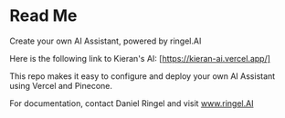 # Read Me
Create your own AI Assistant, powered by ringel.AI

Here is the following link to Kieran's AI: 
[https://kieran-ai.vercel.app/]

This repo makes it easy to configure and deploy your own AI Assistant using Vercel and Pinecone. 

For documentation, contact Daniel Ringel and visit www.ringel.AI 


